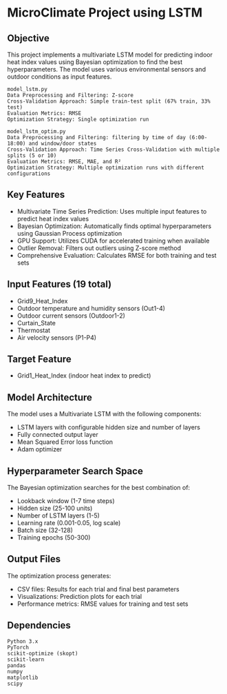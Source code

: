 # MicroClimate Project using LSTM

## Objective
This project implements a multivariate LSTM model for predicting indoor heat index values using Bayesian optimization to find the best hyperparameters. The model uses various environmental sensors and outdoor conditions as input features.

```
model_lstm.py
Data Preprocessing and Filtering: Z-score
Cross-Validation Approach: Simple train-test split (67% train, 33% test)
Evaluation Metrics: RMSE
Optimization Strategy: Single optimization run

model_lstm_optim.py
Data Preprocessing and Filtering: filtering by time of day (6:00-18:00) and window/door states
Cross-Validation Approach: Time Series Cross-Validation with multiple splits (5 or 10)
Evaluation Metrics: RMSE, MAE, and R²
Optimization Strategy: Multiple optimization runs with different configurations
```

## Key Features
- Multivariate Time Series Prediction: Uses multiple input features to predict heat index values
- Bayesian Optimization: Automatically finds optimal hyperparameters using Gaussian Process optimization
- GPU Support: Utilizes CUDA for accelerated training when available
- Outlier Removal: Filters out outliers using Z-score method
- Comprehensive Evaluation: Calculates RMSE for both training and test sets

## Input Features (19 total)
- Grid9_Heat_Index
- Outdoor temperature and humidity sensors (Out1-4)
- Outdoor current sensors (Outdoor1-2)
- Curtain_State
- Thermostat
- Air velocity sensors (P1-P4)
## Target Feature
- Grid1_Heat_Index (indoor heat index to predict)

## Model Architecture
The model uses a Multivariate LSTM with the following components:
- LSTM layers with configurable hidden size and number of layers
- Fully connected output layer
- Mean Squared Error loss function
- Adam optimizer

## Hyperparameter Search Space
The Bayesian optimization searches for the best combination of:
- Lookback window (1-7 time steps)
- Hidden size (25-100 units)
- Number of LSTM layers (1-5)
- Learning rate (0.001-0.05, log scale)
- Batch size (32-128)
- Training epochs (50-300)

## Output Files
The optimization process generates:
- CSV files: Results for each trial and final best parameters
- Visualizations: Prediction plots for each trial
- Performance metrics: RMSE values for training and test sets
  
## Dependencies
```
Python 3.x
PyTorch
scikit-optimize (skopt)
scikit-learn
pandas
numpy
matplotlib
scipy
```
